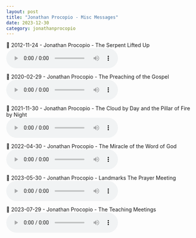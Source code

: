 ```yaml
---
layout: post
title: "Jonathan Procopio - Misc Messages"
date: 2023-12-30
category: jonathanprocopio
---
```


<p>
🎵 2012-11-24 - Jonathan Procopio - The Serpent Lifted Up <br>
<audio controls>
  <source src="https://archive.org/download/jonathan-procopio-ministry-messages/Jonathan%20Procopio/2023-12-30%20-%20Jonathan%20Procopio%20Misc/2012-11-24-Jonathan-Procopio-The-Serpent-Lifted-Up.mp3" type="audio/mpeg">
  Your browser does not support the audio element.
</audio>
</p>
<p>
🎵 2020-02-29 - Jonathan Procopio - The Preaching of the Gospel <br>
<audio controls>
  <source src="https://archive.org/download/jonathan-procopio-ministry-messages/Jonathan%20Procopio/2023-12-30%20-%20Jonathan%20Procopio%20Misc/2020-02-29-Jonathan-Procopio-The-Preaching-of-the-Gospel.mp3" type="audio/mpeg">
  Your browser does not support the audio element.
</audio>
</p>
<p>
🎵 2021-11-30 - Jonathan Procopio - The Cloud by Day and the Pillar of Fire by Night <br>
<audio controls>
  <source src="https://archive.org/download/jonathan-procopio-ministry-messages/Jonathan%20Procopio/2023-12-30%20-%20Jonathan%20Procopio%20Misc/2021-11-30%20-%20Jonathan%20Procopio%20-%20The%20Cloud%20by%20Day%20and%20the%20Pillar%20of%20Fire%20by%20Night.mp3" type="audio/mpeg">
  Your browser does not support the audio element.
</audio>
</p>
<p>
🎵 2022-04-30 - Jonathan Procopio - The Miracle of the Word of God <br>
<audio controls>
  <source src="https://archive.org/download/jonathan-procopio-ministry-messages/Jonathan%20Procopio/2023-12-30%20-%20Jonathan%20Procopio%20Misc/2022-04-30%20-%20Jonathan%20Procopio%20-%20The%20Miracle%20of%20the%20Word%20of%20God.mp3" type="audio/mpeg">
  Your browser does not support the audio element.
</audio>
</p>
<p>
🎵 2023-05-30 - Jonathan Procopio - Landmarks The Prayer Meeting <br>
<audio controls>
  <source src="https://archive.org/download/jonathan-procopio-ministry-messages/Jonathan%20Procopio/2023-12-30%20-%20Jonathan%20Procopio%20Misc/2023-05-30-Jonathan-Procopio-Landmarks-The-Prayer-Meeting.mp3" type="audio/mpeg">
  Your browser does not support the audio element.
</audio>
</p>
<p>
🎵 2023-07-29 - Jonathan Procopio - The Teaching Meetings <br>
<audio controls>
  <source src="https://archive.org/download/jonathan-procopio-ministry-messages/Jonathan%20Procopio/2023-12-30%20-%20Jonathan%20Procopio%20Misc/2023-07-29-Jonathan-Procopio-The-Teaching-Meetings.mp3" type="audio/mpeg">
  Your browser does not support the audio element.
</audio>
</p>

